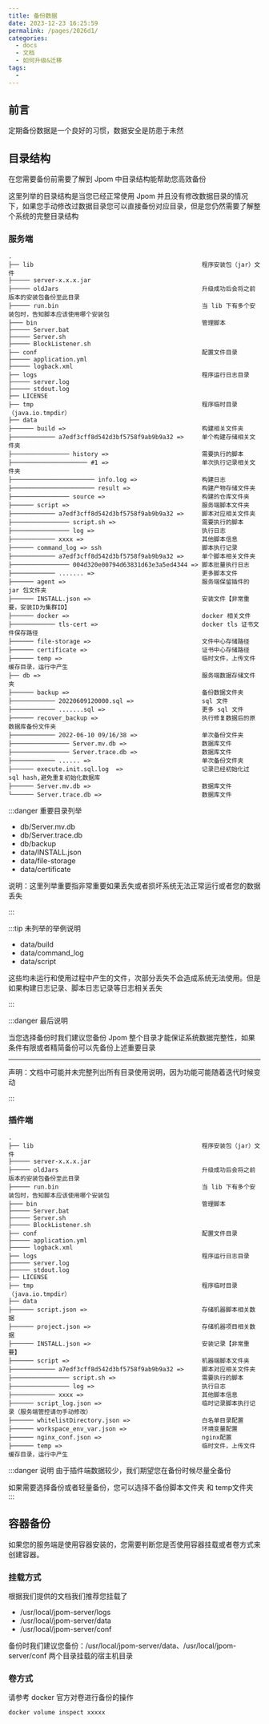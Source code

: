 ```yaml
---
title: 备份数据
date: 2023-12-23 16:25:59
permalink: /pages/2026d1/
categories:
  - docs
  - 文档
  - 如何升级&迁移
tags:
  - 
---
```


## 前言

定期备份数据是一个良好的习惯，数据安全是防患于未然

## 目录结构

在您需要备份前需要了解到 Jpom 中目录结构能帮助您高效备份


这里列举的目录结构是当您已经正常使用 Jpom 并且没有修改数据目录的情况下，如果您手动修改过数据目录您可以直接备份对应目录，但是您仍然需要了解整个系统的完整目录结构

### 服务端

```
.
├── lib                                               程序安装包（jar）文件
├───── server-x.x.x.jar
├───── oldJars                                        升级成功后会将之前版本的安装包备份至此目录
├───── run.bin                                        当 lib 下有多个安装包时，告知脚本应该使用哪个安装包
├─── bin                                              管理脚本
├───── Server.bat
├───── Server.sh
├───── BlockListener.sh
├── conf                                              配置文件目录
├───── application.yml
├───── logback.xml
├── logs                                              程序运行日志目录
├───── server.log
├───── stdout.log
├── LICENSE
├── tmp                                               程序临时目录（java.io.tmpdir）
├── data
├────── build =>                                      构建相关文件夹
├──────────── a7edf3cff8d542d3bf5758f9ab9b9a32 =>     单个构建存储相关文件夹
├──────────────── history =>                          需要执行的脚本
├───────────────────── #1 =>                          单次执行记录相关文件夹
├─────────────────────── info.log =>                  构建日志
├─────────────────────── result =>                    构建产物存储文件夹
├──────────────── source =>                           构建的仓库文件夹
├────── script =>                                     服务端脚本文件夹
├──────────── a7edf3cff8d542d3bf5758f9ab9b9a32 =>     脚本对应相关文件夹
├──────────────── script.sh =>                        需要执行的脚本
├──────────────── log =>                              执行日志
├──────────── xxxx =>                                 其他脚本信息
├────── command_log => ssh                            脚本执行记录
├──────────── a7edf3cff8d542d3bf5758f9ab9b9a32 =>     单个脚本相关文件夹
├──────────────── 004d320e00794d63831d63e3a5ed4344 => 脚本批量执行日志
├──────────── ....... =>                              更多脚本文件
├────── agent =>                                      服务端保留插件的 jar 包文件夹
├────── INSTALL.json =>                               安装文件【非常重要，安装ID为集群ID】
├────── docker =>                                     docker 相关文件
├──────────── tls-cert =>                             docker tls 证书文件保存路径
├────── file-storage =>                               文件中心存储路径
├────── certificate =>                                证书中心存储路径
├────── temp =>                                       临时文件，上传文件缓存目录，运行中产生
├── db =>                                             服务端数据存储文件夹
├────── backup =>                                     备份数据文件夹
├──────────── 20220609120000.sql =>                   sql 文件
├──────────── .......sql =>                           更多 sql 文件
├────── recover_backup =>                             执行修复数据后的原数据库备份文件夹
├──────────── 2022-06-10 09/16/38 =>                  单次备份文件夹
├──────────────── Server.mv.db =>                     数据库文件
├──────────────── Server.trace.db =>                  数据库文件
├──────────── ...... =>                               单次备份文件夹
├────── execute.init.sql.log  =>                      记录已经初始化过 sql hash,避免重复初始化数据库
├────── Server.mv.db =>                               数据库文件
└────── Server.trace.db =>                            数据库文件
```


:::danger 重要目录列举

- db/Server.mv.db
- db/Server.trace.db
- db/backup
- data/INSTALL.json
- data/file-storage
- data/certificate


说明：这里列举重要指非常重要如果丢失或者损坏系统无法正常运行或者您的数据丢失

:::

:::tip 未列举的举例说明

- data/build 
- data/command_log
- data/script
  
这些均未运行和使用过程中产生的文件，次部分丢失不会造成系统无法使用。但是如果构建日志记录、脚本日志记录等日志相关丢失

:::

:::danger 最后说明

当您选择备份时我们建议您备份 Jpom 整个目录才能保证系统数据完整性，如果条件有限或者精简备份可以先备份上述重要目录

---------

声明：文档中可能并未完整列出所有目录使用说明，因为功能可能随着迭代时候变动

::: 

### 插件端

```
.
├── lib                                               程序安装包（jar）文件
├───── server-x.x.x.jar
├───── oldJars                                        升级成功后会将之前版本的安装包备份至此目录
├───── run.bin                                        当 lib 下有多个安装包时，告知脚本应该使用哪个安装包
├─── bin                                              管理脚本
├───── Server.bat
├───── Server.sh
├───── BlockListener.sh
├── conf                                              配置文件目录
├───── application.yml
├───── logback.xml
├── logs                                              程序运行日志目录
├───── server.log
├───── stdout.log
├── LICENSE
├── tmp                                               程序临时目录（java.io.tmpdir）
├── data
├────── script.json =>                                存储机器脚本相关数据
├────── project.json =>                               存储机器项目相关数据
├────── INSTALL.json =>                               安装记录【非常重要】
├────── script =>                                     机器端脚本文件夹
├──────────── a7edf3cff8d542d3bf5758f9ab9b9a32 =>     脚本对应相关文件夹
├──────────────── script.sh =>                        需要执行的脚本
├──────────────── log =>                              执行日志
├──────────── xxxx =>                                 其他脚本信息
├────── script_log.json =>                            临时记录脚本执行记录（服务端管控请勿手动修改）
├────── whitelistDirectory.json =>                    白名单目录配置
├────── workspace_env_var.json =>                     环境变量配置
├────── nginx_conf.json =>                            nginx配置
├────── temp =>                                       临时文件，上传文件缓存目录，运行中产生
```

:::danger 说明
由于插件端数据较少，我们期望您在备份时候尽量全备份

如果需要选择备份或者轻量备份，您可以选择不备份脚本文件夹 和 temp文件夹
:::

## 容器备份

如果您的服务端是使用容器安装的，您需要判断您是否使用容器挂载或者卷方式来创建容器。

### 挂载方式

根据我们提供的文档我们推荐您挂载了

- /usr/local/jpom-server/logs
- /usr/local/jpom-server/data
- /usr/local/jpom-server/conf

备份时我们建议您备份：/usr/local/jpom-server/data、/usr/local/jpom-server/conf 两个目录挂载的宿主机目录
  
### 卷方式

请参考 docker 官方对卷进行备份的操作

`docker volume inspect xxxxx`